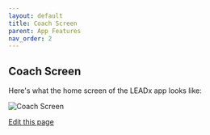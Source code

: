 ```yaml
---
layout: default
title: Coach Screen
parent: App Features
nav_order: 2
---
```


## Coach Screen

Here's what the home screen of the LEADx app looks like:

![Coach Screen](https://previews.dropbox.com/p/thumb/ABFC1cdXmGAb5rAAi0zU6cqxOi6EjOzsNoJtmTlZSvGaLC2MIRjX7YXk8oziYvLyIEfm5ciOHqKhhKEZzk9QmzMemSIY39Ez_3Eg6Lh77NKtRlJxmVL9spYCFSLcmhLE4JR6dTdqVj_C749pGTyAxdaMZYlOZkanqzX3P_D0j80T1OJJLsxWiZhmtPZCi7rzl0XXa0u_1AlbW1-92QRVFsZBnjZ9NIMv6BDssNWrAxLb9c1qbz3jnIiPw8ZfJ2J53UBOzC_XufkbwnUhZVc_iXNQB9qjVWmJZt8sLVkXramRJh-mOH8gKuuI5IM3gPZX53ggJjoI1WayYe7HcHl7ubD0q3iRkdFB6hlWKc_qAR2ypQ/p.png?fv_content=true&size_mode=5)

<a href="{{site.github.repository_url}}/edit/main/{{page.path}}">Edit this page</a>